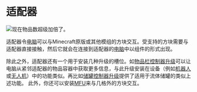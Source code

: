 # 适配器

![现在物品数超级加倍了。](oredict:oc:adapter)

适配器令[电脑](../general/computer.md)可以与Minecraft原版或其他模组的方块交互。受支持的方块需要与适配器直接接触，然后它就会在连接到适配器的[电脑](../general/computer.md)中以组件的形式出现。

除此之外，适配器还有一个用于安装几种升级的槽位。如[物品栏控制器升级](../item/inventoryControllerUpgrade.md)可以让电脑从紧邻适配器的物品容器中获取更多信息，与此升级安装在设备（例如[机器人](robot.md)或[无人机](../item/drone.md)）中的功能类似。再比如[储罐控制器升级](../item/tankControllerUpgrade.md)提供了适用于流体储罐的类似上述功能。
此外，你还可以安装[MFU](../item/mfu.md)来与几格外的方块交互。
